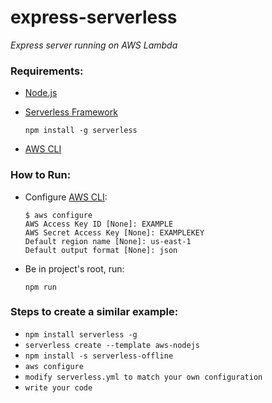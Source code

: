 # express-serverless
*Express server running on AWS Lambda*

### Requirements: ###
* [Node.js](https://nodejs.org/en/)
* [Serverless Framework](https://serverless.com/) 

    ```npm install -g serverless```
* [AWS CLI](https://docs.aws.amazon.com/cli/latest/userguide/cli-chap-install.html)

### How to Run: ###

* Configure [AWS CLI](https://docs.aws.amazon.com/cli/latest/userguide/cli-chap-configure.html):
    ```
   $ aws configure
   AWS Access Key ID [None]: EXAMPLE
   AWS Secret Access Key [None]: EXAMPLEKEY
   Default region name [None]: us-east-1
   Default output format [None]: json
   ```
* Be in project's root, run: 
    
    ```npm run```

### Steps to create a similar example: ###
* ```npm install serverless -g```
* ```serverless create --template aws-nodejs```
* ```npm install -s serverless-offline```
* ```aws configure```
* ```modify serverless.yml to match your own configuration```
* ```write your code```
